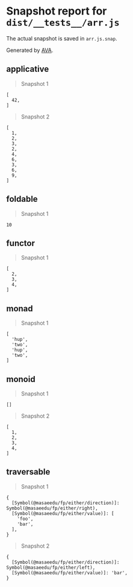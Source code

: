 # Snapshot report for `dist/__tests__/arr.js`

The actual snapshot is saved in `arr.js.snap`.

Generated by [AVA](https://ava.li).

## applicative

> Snapshot 1

    [
      42,
    ]

> Snapshot 2

    [
      1,
      2,
      3,
      2,
      4,
      6,
      3,
      6,
      9,
    ]

## foldable

> Snapshot 1

    10

## functor

> Snapshot 1

    [
      2,
      3,
      4,
    ]

## monad

> Snapshot 1

    [
      'hup',
      'two',
      'hup',
      'two',
    ]

## monoid

> Snapshot 1

    []

> Snapshot 2

    [
      1,
      2,
      3,
      4,
    ]

## traversable

> Snapshot 1

    {
      [Symbol(@masaeedu/fp/either/direction)]: Symbol(@masaeedu/fp/either/right),
      [Symbol(@masaeedu/fp/either/value)]: [
        'foo',
        'bar',
      ],
    }

> Snapshot 2

    {
      [Symbol(@masaeedu/fp/either/direction)]: Symbol(@masaeedu/fp/either/left),
      [Symbol(@masaeedu/fp/either/value)]: 'bar',
    }
